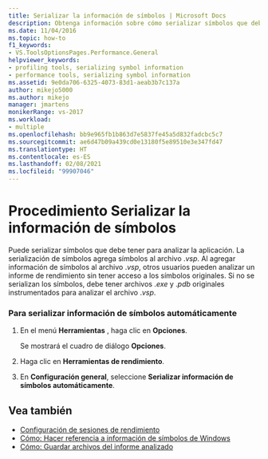 ```yaml
---
title: Serializar la información de símbolos | Microsoft Docs
description: Obtenga información sobre cómo serializar símbolos que debe tener para analizar la aplicación y cómo la serialización de símbolos agrega símbolos al archivo .vsp.
ms.date: 11/04/2016
ms.topic: how-to
f1_keywords:
- VS.ToolsOptionsPages.Performance.General
helpviewer_keywords:
- profiling tools, serializing symbol information
- performance tools, serializing symbol information
ms.assetid: 9e0da706-6325-4073-83d1-aeab3b7c137a
author: mikejo5000
ms.author: mikejo
manager: jmartens
monikerRange: vs-2017
ms.workload:
- multiple
ms.openlocfilehash: bb9e965fb1b863d7e5837fe45a5d832fadcbc5c7
ms.sourcegitcommit: ae6d47b09a439cd0e13180f5e89510e3e347fd47
ms.translationtype: HT
ms.contentlocale: es-ES
ms.lasthandoff: 02/08/2021
ms.locfileid: "99907046"
---
```

# <a name="how-to-serialize-symbol-information"></a>Procedimiento Serializar la información de símbolos
Puede serializar símbolos que debe tener para analizar la aplicación. La serialización de símbolos agrega símbolos al archivo .*vsp*. Al agregar información de símbolos al archivo .*vsp*, otros usuarios pueden analizar un informe de rendimiento sin tener acceso a los símbolos originales. Si no se serializan los símbolos, debe tener archivos .*exe* y .*pdb* originales instrumentados para analizar el archivo .*vsp*.

### <a name="to-automatically-serialize-symbol-information"></a>Para serializar información de símbolos automáticamente

1. En el menú **Herramientas** , haga clic en **Opciones**.

     Se mostrará el cuadro de diálogo **Opciones**.

2. Haga clic en **Herramientas de rendimiento**.

3. En **Configuración general**, seleccione **Serializar información de símbolos automáticamente**.

## <a name="see-also"></a>Vea también
- [Configuración de sesiones de rendimiento](../profiling/configuring-performance-sessions.md)
- [Cómo: Hacer referencia a información de símbolos de Windows](../profiling/how-to-reference-windows-symbol-information.md)
- [Cómo: Guardar archivos del informe analizado](/previous-versions/visualstudio/visual-studio-2010/bb763106\(v\=vs.100\))
